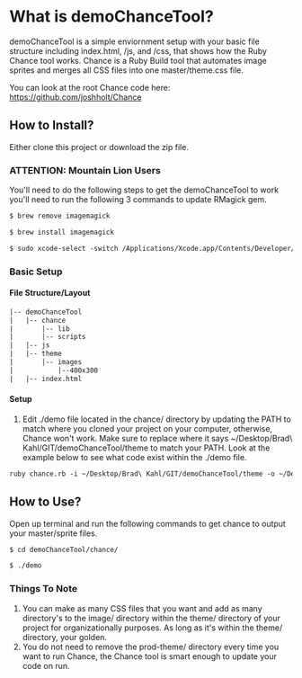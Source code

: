 # What is demoChanceTool?

demoChanceTool is a simple enviornment setup with your basic file structure including index.html, /js, and /css, that shows how the Ruby Chance tool works.  Chance is a Ruby Build tool that automates image sprites and merges all CSS files into one master/theme.css file. 

You can look at the root Chance code here: https://github.com/joshholt/Chance

## How to Install?
Either clone this project or download the zip file.

### ATTENTION: Mountain Lion Users

You'll need to do the following steps to get the demoChanceTool to work you'll need to run the following 3 commands to update RMagick gem.

```html
$ brew remove imagemagick
```
```html
$ brew install imagemagick
```
```html
$ sudo xcode-select -switch /Applications/Xcode.app/Contents/Developer/
```

### Basic Setup

#### File Structure/Layout

```html
|-- demoChanceTool
|	|-- chance
|		|-- lib
|		|-- scripts
|	|-- js
|	|-- theme
|		|-- images
|			|--400x300
|	|-- index.html
```

#### Setup

1. Edit ./demo file located in the chance/ directory by updating the PATH to match where you cloned your project on your computer, otherwise, Chance won't work.  Make sure to replace where it says ~/Desktop/Brad\ Kahl/GIT/demoChanceTool/theme to match your PATH.  Look at the example below to see what code exist within the ./demo file.

```html
ruby chance.rb -i ~/Desktop/Brad\ Kahl/GIT/demoChanceTool/theme -o ~/Desktop/Brad\ Kahl/GIT/demoChanceTool/prod-theme --prefer-smaller-download
```

## How to Use?

Open up terminal and run the following commands to get chance to output your master/sprite files.

```html
$ cd demoChanceTool/chance/
```
```html
$ ./demo
```

### Things To Note
1. You can make as many CSS files that you want and add as many directory's to the image/ directory within the theme/ directory of your project for organizationally purposes.  As long as it's within the theme/ directory, your golden.
2. You do not need to remove the prod-theme/ directory every time you want to run Chance, the Chance tool is smart enough to update your code on run.












